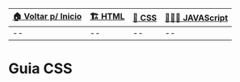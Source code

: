 | [🏠 Voltar p/ Inicio](../) | [🏗️ HTML](./html) | [💈 CSS](./css) | [👨🏻‍💻 JAVAScript](./js) |
| -- | -- | -- | -- |
| -- | -- | -- | -- |

# Guia CSS